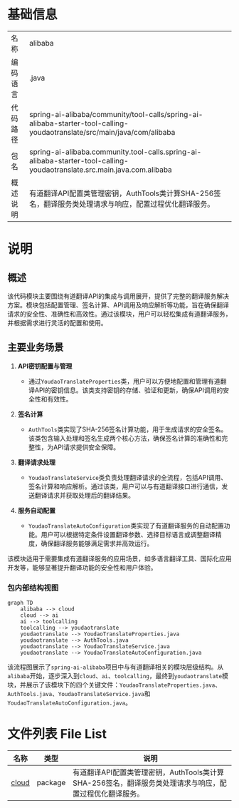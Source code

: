 # 基础信息

|      |      |
|------|------|
| 名称 | alibaba |
| 编码语言 | .java |
| 代码路径 | spring-ai-alibaba/community/tool-calls/spring-ai-alibaba-starter-tool-calling-youdaotranslate/src/main/java/com/alibaba |
| 包名 | spring-ai-alibaba.community.tool-calls.spring-ai-alibaba-starter-tool-calling-youdaotranslate.src.main.java.com.alibaba |
| 概述说明 | 有道翻译API配置类管理密钥，AuthTools类计算SHA-256签名，翻译服务类处理请求与响应，配置过程优化翻译服务。 |

# 说明

## 概述

该代码模块主要围绕有道翻译API的集成与调用展开，提供了完整的翻译服务解决方案。模块包括配置管理、签名计算、API调用及响应解析等功能，旨在确保翻译请求的安全性、准确性和高效性。通过该模块，用户可以轻松集成有道翻译服务，并根据需求进行灵活的配置和使用。

## 主要业务场景

1. **API密钥配置与管理**  
   - 通过`YoudaoTranslateProperties`类，用户可以方便地配置和管理有道翻译API的密钥信息。该类支持密钥的存储、验证和更新，确保API调用的安全性和有效性。

2. **签名计算**  
   - `AuthTools`类实现了SHA-256签名计算功能，用于生成请求的安全签名。该类包含输入处理和签名生成两个核心方法，确保签名计算的准确性和完整性，为API请求提供安全保障。

3. **翻译请求处理**  
   - `YoudaoTranslateService`类负责处理翻译请求的全流程，包括API调用、签名计算和响应解析。通过该类，用户可以与有道翻译接口进行通信，发送翻译请求并获取处理后的翻译结果。

4. **服务自动配置**  
   - `YoudaoTranslateAutoConfiguration`类实现了有道翻译服务的自动配置功能。用户可以根据特定条件设置翻译参数、选择目标语言或调整翻译精度，确保翻译服务能够满足需求并高效运行。

该模块适用于需要集成有道翻译服务的应用场景，如多语言翻译工具、国际化应用开发等，能够显著提升翻译功能的安全性和用户体验。


### 包内部结构视图

```mermaid
graph TD
    alibaba --> cloud
    cloud --> ai
    ai --> toolcalling
    toolcalling --> youdaotranslate
    youdaotranslate --> YoudaoTranslateProperties.java
    youdaotranslate --> AuthTools.java
    youdaotranslate --> YoudaoTranslateService.java
    youdaotranslate --> YoudaoTranslateAutoConfiguration.java
```

该流程图展示了`spring-ai-alibaba`项目中与有道翻译相关的模块层级结构。从`alibaba`开始，逐步深入到`cloud`、`ai`、`toolcalling`，最终到`youdaotranslate`模块，并展示了该模块下的四个关键文件：`YoudaoTranslateProperties.java`、`AuthTools.java`、`YoudaoTranslateService.java`和`YoudaoTranslateAutoConfiguration.java`。

# 文件列表 File List

| 名称   | 类型  | 说明 |
|-------|------|-------------|
| [cloud](cloud/_module.md) | package | 有道翻译API配置类管理密钥，AuthTools类计算SHA-256签名，翻译服务类处理请求与响应，配置过程优化翻译服务。 |


